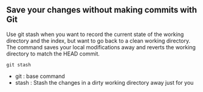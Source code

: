 ## Save your changes without making commits with Git

Use git stash when you want to record the current state of the working directory and the index, but want to go back to a clean working directory. 
The command saves your local modifications away and reverts the working directory to match the HEAD commit.

````
git stash
````

- git : base command
- stash : Stash the changes in a dirty working directory away just for you
